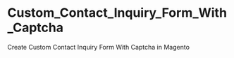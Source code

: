 # Custom_Contact_Inquiry_Form_With_Captcha
Create Custom Contact Inquiry Form With Captcha in Magento
